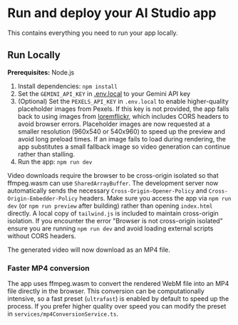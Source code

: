 # Run and deploy your AI Studio app

This contains everything you need to run your app locally.

## Run Locally

**Prerequisites:**  Node.js


1. Install dependencies:
   `npm install`
2. Set the `GEMINI_API_KEY` in [.env.local](.env.local) to your Gemini API key
3. (Optional) Set the `PEXELS_API_KEY` in `.env.local` to enable higher-quality
   placeholder images from Pexels. If this key is not provided, the app falls
   back to using images from [loremflickr](https://loremflickr.com/), which
   includes CORS headers to avoid browser errors.
   Placeholder images are now requested at a smaller resolution (960x540 or
   540x960) to speed up the preview and avoid long preload times. If an image
   fails to load during rendering, the app substitutes a small fallback image so
   video generation can continue rather than stalling.
4. Run the app:
   `npm run dev`

Video downloads require the browser to be cross-origin isolated so that ffmpeg.wasm can use `SharedArrayBuffer`. The development server now automatically sends the necessary `Cross-Origin-Opener-Policy` and `Cross-Origin-Embedder-Policy` headers. Make sure you access the app via `npm run dev` (or `npm run preview` after building) rather than opening `index.html` directly.
A local copy of `tailwind.js` is included to maintain cross-origin isolation. If you encounter the error "Browser is not cross-origin isolated" ensure you are running `npm run dev` and avoid loading external scripts without CORS headers.


The generated video will now download as an MP4 file.

### Faster MP4 conversion

The app uses ffmpeg.wasm to convert the rendered WebM file into an MP4 file
directly in the browser. This conversion can be computationally intensive, so a
fast preset (`ultrafast`) is enabled by default to speed up the process. If you
prefer higher quality over speed you can modify the preset in
`services/mp4ConversionService.ts`.
